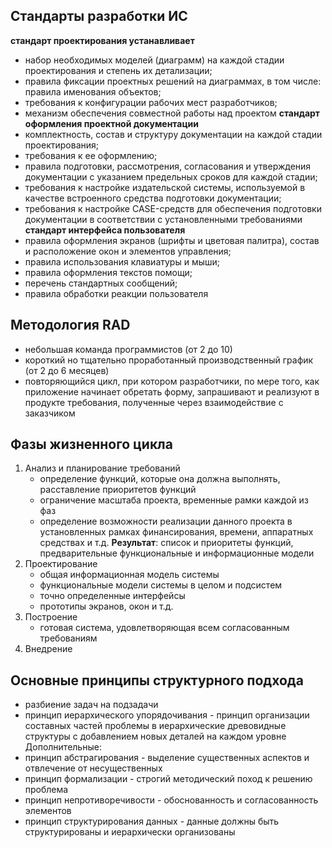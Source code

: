 ## Стандарты разработки ИС
**стандарт проектирования устанавливает**
- набор необходимых моделей (диаграмм) на каждой стадии проектирования и степень их детализации;
- правила фиксации проектных решений на диаграммах, в том числе: правила именования объектов;
- требования к конфигурации рабочих мест разработчиков;
- механизм обеспечения совместной работы над проектом
**стандарт оформления проектной документации**
- комплектность, состав и структуру документации на каждой стадии проектирования;
- требования к ее оформлению;
- правила подготовки, рассмотрения, согласования и утверждения документации с указанием предельных сроков для каждой стадии;
- требования к настройке издательской системы, используемой в качестве встроенного средства подготовки документации;
- требования к настройке CASE-средств для обеспечения подготовки документации в соответствии с установленными требованиями
**стандарт интерфейса пользователя**
- правила оформления экранов (шрифты и цветовая палитра), состав и расположение окон и элементов управления;
- правила использования клавиатуры и мыши;
- правила оформления текстов помощи;
- перечень стандартных сообщений;
- правила обработки реакции пользователя
## Методология RAD
- небольшая команда программистов (от 2 до 10)
- короткий но тщательно проработанный производственный график (от 2 до 6 месяцев)
- повторяющийся цикл, при котором разработчики, по мере того, как приложение начинает обретать форму, запрашивают и реализуют в продукте требования, полученные через взаимодействие с заказчиком
## Фазы жизненного цикла
1. Анализ и планирование требований
	- определение функций, которые она должна выполнять, расставление приоритетов функций
	- ограничение масштаба проекта, временные рамки каждой из фаз
	- определение возможности реализации данного проекта в установленных рамках финансирования, времени, аппаратных средствах и т.д.
	**Результат**: список и приоритеты функций, предварительные функциональные и информационные модели
2. Проектирование
	- общая информационная модель системы
	- функциональные модели системы в целом и подсистем
	- точно определенные интерфейсы
	- прототипы экранов, окон и т.д.
3. Построение
	- готовая система, удовлетворяющая всем согласованным требованиям
4. Внедрение

## Основные принципы структурного подхода
- разбиение задач на подзадачи
- принцип иерархического упорядочивания - принцип организации составных частей проблемы в иерархические древовидные структуры с добавлением новых деталей на каждом уровне
Дополнительные:
- принцип абстрагирования - выделение существенных аспектов и отвлечение от несущественных
- принцип формализации - строгий методический поход к решению проблема
- принцип непротиворечивости - обоснованность и согласованность элементов
- принцип структурирования данных - данные должны быть структурированы и иерархически организованы